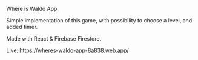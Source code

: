 Where is Waldo App.

Simple implementation of this game, with possibility to choose a level, and added timer.

Made with React & Firebase Firestore.

Live: https://wheres-waldo-app-8a838.web.app/
